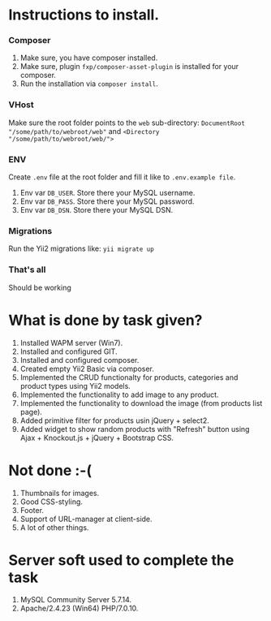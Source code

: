 # Instructions to install.

### Composer
1. Make sure, you have composer installed.
2. Make sure, plugin `fxp/composer-asset-plugin` is installed for your composer.
3. Run the installation via `composer install`.

### VHost
Make sure the root folder points to the `web` sub-directory:
`DocumentRoot "/some/path/to/webroot/web"` and `<Directory "/some/path/to/webroot/web/">`

### ENV
Create `.env` file at the root folder and fill it like to `.env.example file`.
1. Env var `DB_USER`. Store there your MySQL username.
2. Env var `DB_PASS`. Store there your MySQL password.
3. Env var `DB_DSN`. Store there your MySQL DSN.

### Migrations
Run the Yii2 migrations like:
`yii migrate up`


### That's all
Should be working

# What is done by task given?
1. Installed WAPM server (Win7).
2. Installed and configured GIT.
3. Installed and configured composer.
4. Created empty Yii2 Basic via composer.
5. Implemented the CRUD functionalty for products, categories and product types using Yii2 models.
6. Implemented the functionality to add image to any product.
7. Implemented the functionality to download the image (from products list page).
8. Added primitive filter for products usin jQuery + select2.
9. Added widget to show random products with "Refresh" button using Ajax + Knockout.js + jQuery + Bootstrap CSS.

# Not done :-(
1. Thumbnails for images.
2. Good CSS-styling.
3. Footer.
4. Support of URL-manager at client-side.
5. A lot of other things.

# Server soft used to complete the task
1. MySQL Community Server 5.7.14.
2. Apache/2.4.23 (Win64) PHP/7.0.10.

